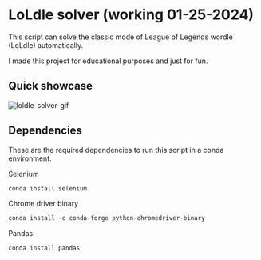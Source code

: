 # LoLdle solver (working 01-25-2024)

This script can solve the classic mode of League of Legends wordle (LoLdle) automatically.

I made this project for educational purposes and just for fun.

## Quick showcase

![loldle-solver-gif](https://github.com/pedrosilva2703/loldle_solver/assets/78810496/9c32bd27-b73f-4766-9f79-30c3f93a405b)

## Dependencies
These are the required dependencies to run this script in a conda environment.

Selenium
```python
conda install selenium
```

Chrome driver binary
```python
conda install -c conda-forge python-chromedriver-binary
```

Pandas
```python
conda install pandas
```
  

